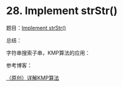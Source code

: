 # 28. Implement strStr()

题目：[Implement strStr()](https://leetcode.com/problems/implement-strstr/description/)

总结：

字符串搜索子串，KMP算法的应用：

参考博客：

[（原创）详解KMP算法](https://www.cnblogs.com/yjiyjige/p/3263858.html)

